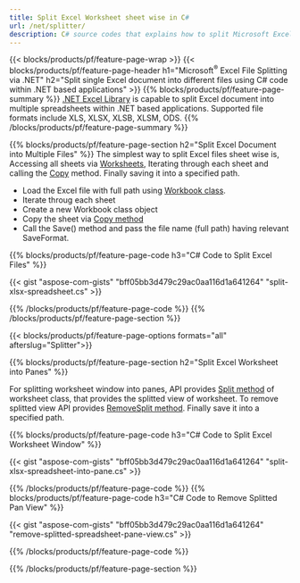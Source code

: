 ```yaml
---
title: Split Excel Worksheet sheet wise in C#
url: /net/splitter/
description: C# source codes that explains how to split Microsoft Excel files into multiple files in Visual C#.NET applications
---
```


{{< blocks/products/pf/feature-page-wrap >}}
{{< blocks/products/pf/feature-page-header h1="Microsoft<sup>&reg;</sup> Excel File Splitting via .NET" h2="Split single Excel document into different files using C# code within .NET based applications" >}}
{{% blocks/products/pf/feature-page-summary %}}
[.NET Excel Library](/cells/net/) is capable to split Excel document into multiple spreadsheets within .NET based applications. Supported file formats include XLS, XLSX, XLSB, XLSM, ODS.
{{% /blocks/products/pf/feature-page-summary  %}}

{{% blocks/products/pf/feature-page-section  h2="Split Excel Document into Multiple Files" %}}
The simplest way to split Excel files sheet wise is, Accessing all sheets via [Worksheets](https://apireference.aspose.com/cells/net/aspose.cells/workbook/properties/worksheets), Iterating through each sheet and calling the [Copy](https://apireference.aspose.com/cells/net/aspose.cells/worksheet/methods/copy) method. Finally saving it into a specified path. 

+  Load the Excel file with full path using [Workbook class](https://apireference.aspose.com/cells/net/aspose.cells/workbook).
+  Iterate throug each sheet
+  Create a new Workbook class object
+  Copy the sheet via [Copy method](https://apireference.aspose.com/cells/net/aspose.cells/worksheet/methods/copy)
+  Call the Save() method and pass the file name (full path) having relevant SaveFormat.

{{% blocks/products/pf/feature-page-code h3="C# Code to Split Excel Files" %}}

{{< gist "aspose-com-gists" "bff05bb3d479c29ac0aa116d1a641264" "split-xlsx-spreadsheet.cs" >}}

{{% /blocks/products/pf/feature-page-code  %}}
{{% /blocks/products/pf/feature-page-section %}}

{{< blocks/products/pf/feature-page-options formats="all" afterslug="Splitter">}}

{{% blocks/products/pf/feature-page-section  h2="Split Excel Worksheet into Panes" %}}

For splitting worksheet window into panes, API provides [Split method](https://apireference.aspose.com/cells/net/aspose.cells/worksheet/methods/split) of worksheet class, that provides the splitted view of worksheet. To remove splitted view API provides [RemoveSplit method](https://apireference.aspose.com/cells/net/aspose.cells/worksheet/methods/removesplit). Finally save it into a specified path. 

{{% blocks/products/pf/feature-page-code h3="C# Code to Split Excel Worksheet Window" %}}

{{< gist "aspose-com-gists" "bff05bb3d479c29ac0aa116d1a641264" "split-xlsx-spreadsheet-into-pane.cs" >}}

{{% /blocks/products/pf/feature-page-code  %}}
{{% blocks/products/pf/feature-page-code h3="C# Code to Remove Splitted Pan View" %}}

{{< gist "aspose-com-gists" "bff05bb3d479c29ac0aa116d1a641264" "remove-splitted-spreadsheet-pane-view.cs" >}}

{{% /blocks/products/pf/feature-page-code  %}}

{{% /blocks/products/pf/feature-page-section %}}
